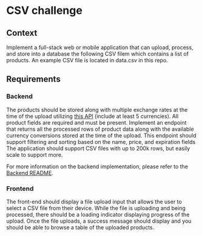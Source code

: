 # CSV challenge

## Context

Implement a full-stack web or mobile application that can upload, process, and store into a database the following CSV filem which contains a list of products. An example CSV file is located in data.csv in this repo.

## Requirements

### Backend

The products should be stored along with multiple exchange rates at the time of the upload utilizing [this API](https://github.com/fawazahmed0/exchange-api) (include at least 5 currencies). All product fields are required and must be present.
Implement an endpoint that returns all the processed rows of product data along with the available currency conversions stored at the time of the upload. This endpoint should support filtering and sorting based on the name, price, and expiration fields
The application should support CSV files with up to 200k rows, but easily scale to support more.

For more information on the backend implementation, please refer to the [Backend README](backend/README.md).

### Frontend

The front-end should display a file upload input that allows the user to select a CSV file from their device.
While the file is uploading and being processed, there should be a loading indicator displaying progress of the upload.
Once the file uploads, a success message should display and you should be able to browse a table of the uploaded products.
